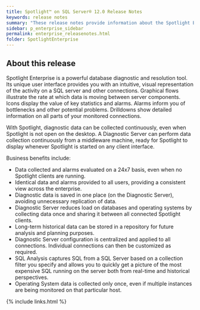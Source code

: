 ```yaml
---
title: Spotlight™ on SQL Server® 12.0 Release Notes
keywords: release notes
summary: "These release notes provide information about the Spotlight Enterprise release."
sidebar: p_enterprise_sidebar
permalink: enterprise_releasenotes.html
folder: SpotlightEnterprise
---
```



## About this release
Spotlight Enterprise is a powerful database diagnostic and resolution tool. Its unique user interface provides you with an intuitive, visual representation of the activity on a SQL server and other connections. Graphical flows illustrate the rate at which data is moving between server components. Icons display the value of key statistics and alarms. Alarms inform you of bottlenecks and other potential problems. Drilldowns show detailed information on all parts of your monitored connections.

With Spotlight, diagnostic data can be collected continuously, even when Spotlight is not open on the desktop. A Diagnostic Server can perform data collection continuously from a middleware machine, ready for Spotlight to display whenever Spotlight is started on any client interface.

Business benefits include:

* Data collected and alarms evaluated on a 24x7 basis, even when no Spotlight clients are running.
* Identical data and alarms provided to all users, providing a consistent view across the enterprise.
* Diagnostic data is saved in one place (on the Diagnostic Server), avoiding unnecessary replication of data.
* Diagnostic Server reduces load on databases and operating systems by collecting data once and sharing it between all connected Spotlight clients.
* Long-term historical data can be stored in a repository for future analysis and planning purposes.
* Diagnostic Server configuration is centralized and applied to all connections. Individual connections can then be customized as required.
* SQL Analysis captures SQL from a SQL Server based on a collection filter you specify and allows you to quickly get a picture of the most expensive SQL running on the server both from real-time and historical perspectives.
* Operating System data is collected only once, even if multiple instances are being monitored on that particular host.

{% include links.html %}
